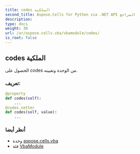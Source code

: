 ```yaml
---
title: codes الملكية
second_title: Aspose.Cells for Python via .NET API المراجع
description:
type: docs
weight: 30
url: /ar/aspose.cells.vba/vbamodule/codes/
is_root: false
---
```

##  codes الملكية

الحصول على codes من الوحدة وتعيينه.
###  تعريف:
```python
@property
def codes(self):
    ...
@codes.setter
def codes(self, value):
    ...
```

###  أنظر أيضا
* وحدة [aspose.cells.vba](../../)
* فئة [VbaModule](/cells/python-net/ar/aspose.cells.vba/vbamodule)
